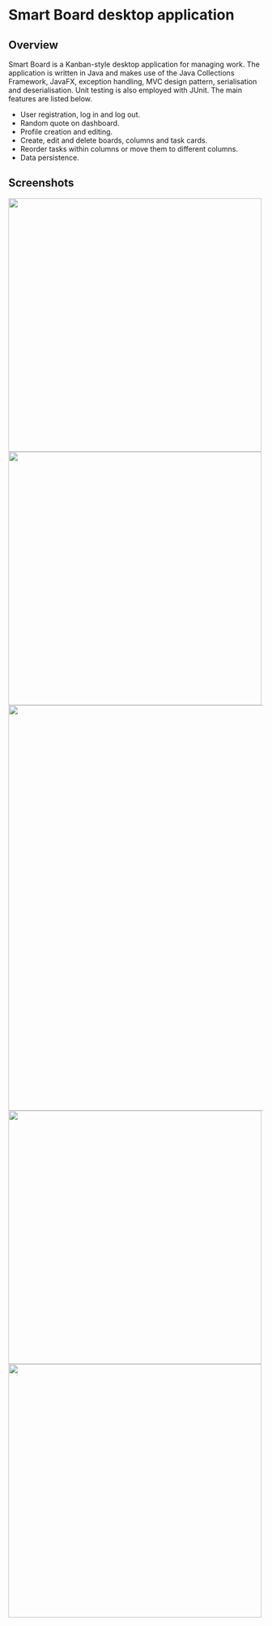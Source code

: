 # Smart Board desktop application

## Overview 

Smart Board is a Kanban-style desktop application for managing work. The application is written in Java and makes use of the Java Collections Framework, JavaFX, exception handling, MVC design pattern, serialisation and deserialisation. Unit testing is also employed with JUnit. The main features are listed below.
 
- User registration, log in and log out.
- Random quote on dashboard. 
- Profile creation and editing.
- Create, edit and delete boards, columns and task cards. 
- Reorder tasks within columns or move them to different columns.
- Data persistence.

## Screenshots
<img width="500" src="https://github.com/CarelleRichards/smart-board/assets/137973963/a14e6888-316a-4567-b7d2-cc84e3e02780"><br>
<img width="500" src="https://github.com/CarelleRichards/smart-board/assets/137973963/2bd8df91-1f64-4a21-b436-4035b28c944b"><br>
<img width="800" src="https://github.com/CarelleRichards/smart-board/assets/137973963/846122f6-4130-4efa-8836-78f58109bca3"><br>
<img width="500" src="https://github.com/CarelleRichards/smart-board/assets/137973963/cde14a3d-3c33-43ac-9fa1-0e9bec7051e5"><br>
<img width="500" src="https://github.com/CarelleRichards/smart-board/assets/137973963/72fb9659-031b-406f-ab04-ccd52e9a5c5b">
